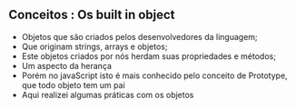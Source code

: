 ## Conceitos : Os built in object

- Objetos que são criados pelos desenvolvedores da linguagem;
- Que originam strings, arrays e objetos;
- Este objetos criados por nós herdam suas propriedades e métodos;
- Um aspecto da herança
- Porém no javaScript isto é mais conhecido pelo conceito de Prototype, que todo objeto tem um pai
- Aqui realizei algumas práticas com os objetos